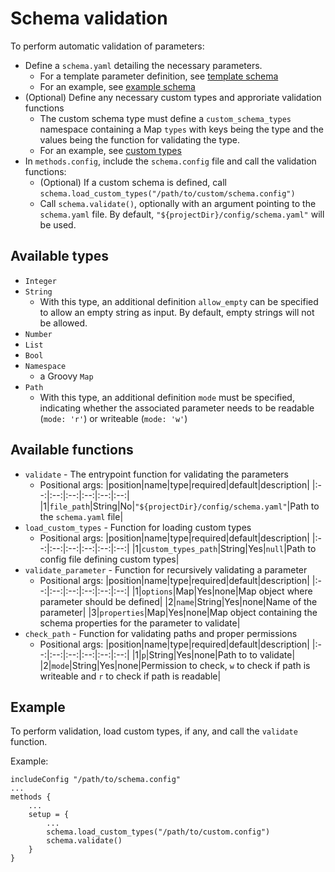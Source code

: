 # Schema validation

To perform automatic validation of parameters:
- Define a `schema.yaml` detailing the necessary parameters.
    - For a template parameter definition, see [template schema](./schema_template.yaml)
    - For an example, see [example schema](./schema_example.yaml)
- (Optional) Define any necessary custom types and approriate validation functions
    - The custom schema type must define a `custom_schema_types` namespace containing a Map `types` with keys being the type and the values being the function for validating the type.
    - For an example, see [custom types](./custom_schema_types.config)
- In `methods.config`, include the `schema.config` file and call the validation functions:
    - (Optional) If a custom schema is defined, call `schema.load_custom_types("/path/to/custom/schema.config")`
    - Call `schema.validate()`, optionally with an argument pointing to the `schema.yaml` file. By default, `"${projectDir}/config/schema.yaml"` will be used.

## Available types
- `Integer`
- `String`
    - With this type, an additional definition `allow_empty` can be specified to allow an empty string as input. By default, empty strings will not be allowed.
- `Number`
- `List`
- `Bool`
- `Namespace`
    - a Groovy `Map`
- `Path`
    - With this type, an additional definition `mode` must be specified, indicating whether the associated parameter needs to be readable (`mode: 'r'`) or writeable (`mode: 'w'`)

## Available functions
- `validate` - The entrypoint function for validating the parameters
    - Positional args:
        |position|name|type|required|default|description|
        |:--:|:--:|:--:|:--:|:--:|:--:|
        |1|`file_path`|String|No|`"${projectDir}/config/schema.yaml"`|Path to the `schema.yaml` file|
- `load_custom_types` - Function for loading custom types
    - Positional args:
        |position|name|type|required|default|description|
        |:--:|:--:|:--:|:--:|:--:|:--:|
        |1|`custom_types_path`|String|Yes|`null`|Path to config file defining custom types|
- `validate_parameter` - Function for recursively validating a parameter
    - Positional args:
        |position|name|type|required|default|description|
        |:--:|:--:|:--:|:--:|:--:|:--:|
        |1|`options`|Map|Yes|none|Map object where parameter should be defined|
        |2|`name`|String|Yes|none|Name of the parameter|
        |3|`properties`|Map|Yes|none|Map object containing the schema properties for the parameter to validate|
- `check_path` - Function for validating paths and proper permissions
    - Positional args:
        |position|name|type|required|default|description|
        |:--:|:--:|:--:|:--:|:--:|:--:|
        |1|`p`|String|Yes|none|Path to to validate|
        |2|`mode`|String|Yes|none|Permission to check, `w` to check if path is writeable and `r` to check if path is readable|

## Example

To perform validation, load custom types, if any, and call the `validate` function.

Example:
```Nextflow
includeConfig "/path/to/schema.config"
...
methods {
    ...
    setup = {
        ...
        schema.load_custom_types("/path/to/custom.config")
        schema.validate()
    }
}
```
